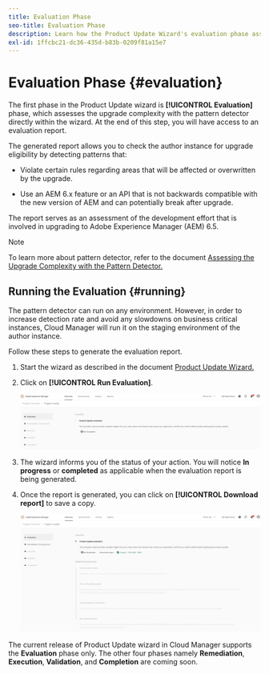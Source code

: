 ```yaml
---
title: Evaluation Phase
seo-title: Evaluation Phase
description: Learn how the Product Update Wizard's evaluation phase assesses the upgrade complexity with the pattern detector.
exl-id: 1ffcbc21-dc36-435d-b83b-0209f81a15e7
---
```


# Evaluation Phase {#evaluation}

The first phase in the Product Update wizard is **[!UICONTROL Evaluation]** phase, which assesses the upgrade complexity with the pattern detector directly within the wizard. At the end of this step, you will have access to an evaluation report.

The generated report allows you to check the author instance for upgrade eligibility by detecting patterns that:

* Violate certain rules regarding areas that will be affected or overwritten by the upgrade.

* Use an AEM 6.x feature or an API that is not backwards compatible with the new version of AEM and can potentially break after upgrade.

The report serves as an assessment of the development effort that is involved in upgrading to Adobe Experience Manager (AEM) 6.5.

>[!NOTE]
>
>To learn more about pattern detector, refer to the document [Assessing the Upgrade Complexity with the Pattern Detector.](https://experienceleague.adobe.com/docs/experience-manager-65/deploying/upgrading/pattern-detector.html?lang=en)

## Running the Evaluation {#running}

The pattern detector can run on any environment. However, in order to increase detection rate and avoid any slowdowns on business critical instances, Cloud Manager will run it on the staging environment of the author instance.

Follow these steps to generate the evaluation report.

1. Start the wizard as described in the document [Product Update Wizard.](/help/product-update-wizard/overview.md)

1. Click on **[!UICONTROL Run Evaluation]**.

   ![Run evaluation](/help/assets/Run-Evaluation.png)

1. The wizard informs you of the status of your action. You will notice **In progress** or **completed** as applicable when the evaluation report is being generated.

1. Once the report is generated, you can click on **[!UICONTROL Download report]** to save a copy.

   ![Report created](/help/assets/Evaluation-1.png)

The current release of Product Update wizard in Cloud Manager supports the **Evaluation** phase only. The other four phases namely **Remediation**, **Execution**, **Validation**, and **Completion** are coming soon.
